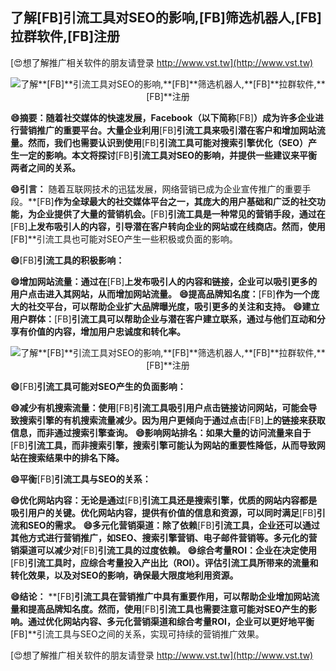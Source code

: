 ## **了解**[FB]**引流工具对SEO的影响,**[FB]**筛选机器人,**[FB]**拉群软件,**[FB]**注册**

[😍想了解推广相关软件的朋友请登录 http://www.vst.tw](http://www.vst.tw)

 <center><img src="https://vst.tw/MP4/tuiguang/png/1.png" alt="了解**[FB]**引流工具对SEO的影响,**[FB]**筛选机器人,**[FB]**拉群软件,**[FB]**注册"></center>

**😄摘要：随着社交媒体的快速发展，Facebook（以下简称**[FB]**）成为许多企业进行营销推广的重要平台。大量企业利用**[FB]**引流工具来吸引潜在客户和增加网站流量。然而，我们也需要认识到使用**[FB]**引流工具可能对搜索引擎优化（SEO）产生一定的影响。本文将探讨**[FB]**引流工具对SEO的影响，并提供一些建议来平衡两者之间的关系。**

**😄引言：**
随着互联网技术的迅猛发展，网络营销已成为企业宣传推广的重要手段。**[FB]**作为全球最大的社交媒体平台之一，其庞大的用户基础和广泛的社交功能，为企业提供了大量的营销机会。**[FB]**引流工具是一种常见的营销手段，通过在**[FB]**上发布吸引人的内容，引导潜在客户转向企业的网站或在线商店。然而，使用**[FB]**引流工具也可能对SEO产生一些积极或负面的影响。

**😄**[FB]**引流工具的积极影响：**

**😄增加网站流量：通过在**[FB]**上发布吸引人的内容和链接，企业可以吸引更多的用户点击进入其网站，从而增加网站流量。**
**😄提高品牌知名度：**[FB]**作为一个庞大的社交平台，可以帮助企业扩大品牌曝光度，吸引更多的关注和支持。**
**😄建立用户群体：**[FB]**引流工具可以帮助企业与潜在客户建立联系，通过与他们互动和分享有价值的内容，增加用户忠诚度和转化率。**

 <center><img src="https://vst.tw/MP4/tuiguang/png/4.png" alt="了解**[FB]**引流工具对SEO的影响,**[FB]**筛选机器人,**[FB]**拉群软件,**[FB]**注册"></center>

**😄**[FB]**引流工具可能对SEO产生的负面影响：**

**😄减少有机搜索流量：使用**[FB]**引流工具吸引用户点击链接访问网站，可能会导致搜索引擎的有机搜索流量减少。因为用户更倾向于通过点击**[FB]**上的链接来获取信息，而非通过搜索引擎查询。**
**😄影响网站排名：如果大量的访问流量来自于**[FB]**引流工具，而非搜索引擎，搜索引擎可能认为网站的重要性降低，从而导致网站在搜索结果中的排名下降。**

**😄平衡**[FB]**引流工具与SEO的关系：**

**😄优化网站内容：无论是通过**[FB]**引流工具还是搜索引擎，优质的网站内容都是吸引用户的关键。优化网站内容，提供有价值的信息和资源，可以同时满足**[FB]**引流和SEO的需求。**
**😄多元化营销渠道：除了依赖**[FB]**引流工具，企业还可以通过其他方式进行营销推广，如SEO、搜索引擎营销、电子邮件营销等。多元化的营销渠道可以减少对**[FB]**引流工具的过度依赖。**
**😄综合考量ROI：企业在决定使用**[FB]**引流工具时，应综合考量投入产出比（ROI）。评估引流工具所带来的流量和转化效果，以及对SEO的影响，确保最大限度地利用资源。**

**😄结论：**
**[FB]**引流工具在营销推广中具有重要作用，可以帮助企业增加网站流量和提高品牌知名度。然而，使用**[FB]**引流工具也需要注意可能对SEO产生的影响。通过优化网站内容、多元化营销渠道和综合考量ROI，企业可以更好地平衡**[FB]**引流工具与SEO之间的关系，实现可持续的营销推广效果。

[😍想了解推广相关软件的朋友请登录 http://www.vst.tw](http://www.vst.tw)



